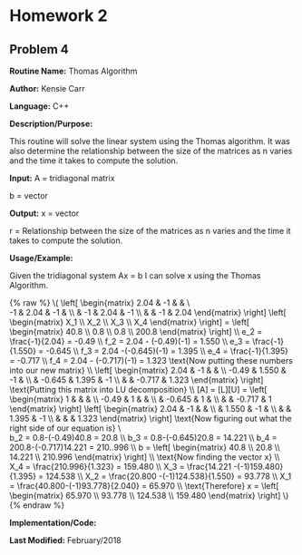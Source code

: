 # Homework 2
## Problem 4
**Routine Name:**           Thomas Algorithm

**Author:** Kensie Carr

**Language:** C++

**Description/Purpose:** 

This routine will solve the linear system using the Thomas algorithm. It was also determine the relationship between the size of the matrices as n varies and the time it takes to compute the solution.

**Input:**
A = tridiagonal matrix

b = vector

**Output:** 
x = vector

r = Relationship between the size of the matrices as n varies and the time it takes to compute the solution.


**Usage/Example:**


Given the tridiagonal system Ax = b I can solve x using the Thomas Algorithm.

{% raw %}
\\( 
    \left[ \begin{matrix} 
    2.04 & -1 &  &  \\\
    -1 & 2.04 & -1 &  \\\ 
     & -1 & 2.04 & -1 \\\ 
     &  & -1 & 2.04
     \end{matrix} \right]
     \left[ \begin{matrix} X_1 \\\ X_2 \\\ X_3 \\\ X_4 \end{matrix} \right]
     = \left[ \begin{matrix} 40.8 \\\ 0.8 \\\ 0.8 \\\ 200.8 \end{matrix} \right] \\\ 
     e_2 = \frac{-1}{2.04} = -0.49 \\\ 
     f_2 = 2.04 - (-0.49)(-1) = 1.550 \\\ 
     e_3 = \frac{-1}{1.550} = -0.645 \\\ 
     f_3 = 2.04 -(-0.645)(-1) = 1.395 \\\ 
     e_4 = \frac{-1}{1.395} = -0.717 \\\ 
     f_4 = 2.04 - (-0.717)(-1) = 1.323  \text{Now putting these numbers into our new matrix} \\\ 
     \left[ \begin{matrix} 2.04 & -1 & & \\\ 
     -0.49 & 1.550 & -1 & \\\ 
     & -0.645 & 1.395 & -1 \\\ 
     & & -0.717 & 1.323
      \end{matrix} \right] 
    \text{Putting this matrix into LU decomposition} \\\ 
    [A] = [L][U] =
    \left[ \begin{matrix}
      1 & & & \\\ 
     -0.49 & 1 & & \\\ 
     & -0.645 & 1 & \\\ 
     & & -0.717 & 1
    \end{matrix} \right]
    \left[ \begin{matrix} 
      2.04 & -1 & & \\\ 
      & 1.550 & -1 & \\\ 
      & & 1.395 & -1 \\\ 
      & & & 1.323
    \end{matrix} \right]
    \text{Now figuring out what the right side of our equation is} \\\
    b_2 = 0.8-(-0.49)40.8 = 20.8 \\\ 
    b_3 = 0.8-(-0.645)20.8 = 14.221 \\\ 
    b_4 = 200.8-(-0.717)14.221 = 210..996 \\\ 
    b = \left[ \begin{matrix} 40.8 \\\ 20.8 \\\ 14.221 \\\ 210.996 \end{matrix} \right] \\\ 
    \text{Now finding the vector x} \\\ 
    X_4 = \frac{210.996}{1.323} = 159.480 \\\ 
    X_3 = \frac{14.221 -(-1)159.480}{1.395} = 124.538 \\\ 
    X_2 = \frac{20.800 -(-1)124.538}{1.550} = 93.778 \\\ 
    X_1 = \frac{40.800-(-1)93.778}{2.040} = 65.970 \\\ 
    \text{Therefore}
    x = \left[ \begin{matrix} 65.970 \\\ 93.778 \\\ 124.538 \\\  159.480 \end{matrix} \right]
      \\) 
{% endraw %}

**Implementation/Code:** 

**Last Modified:** February/2018